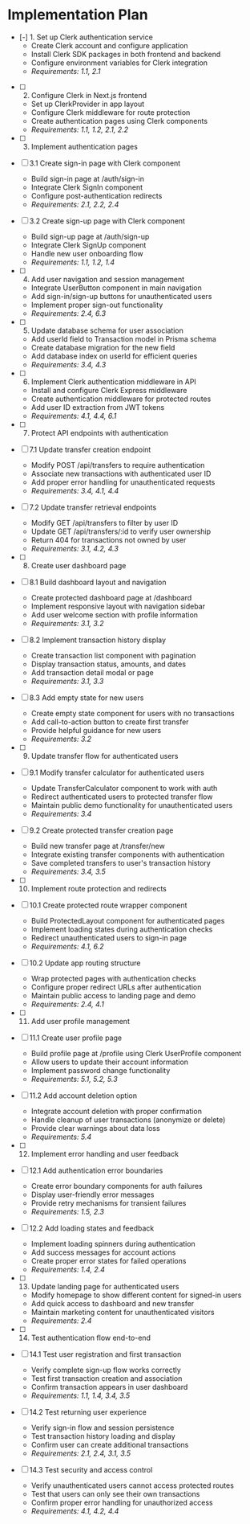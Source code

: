 # Implementation Plan

- [-] 1. Set up Clerk authentication service
  - Create Clerk account and configure application
  - Install Clerk SDK packages in both frontend and backend
  - Configure environment variables for Clerk integration
  - _Requirements: 1.1, 2.1_

- [ ] 2. Configure Clerk in Next.js frontend
  - Set up ClerkProvider in app layout
  - Configure Clerk middleware for route protection
  - Create authentication pages using Clerk components
  - _Requirements: 1.1, 1.2, 2.1, 2.2_

- [ ] 3. Implement authentication pages
- [ ] 3.1 Create sign-in page with Clerk component
  - Build sign-in page at /auth/sign-in
  - Integrate Clerk SignIn component
  - Configure post-authentication redirects
  - _Requirements: 2.1, 2.2, 2.4_

- [ ] 3.2 Create sign-up page with Clerk component
  - Build sign-up page at /auth/sign-up
  - Integrate Clerk SignUp component
  - Handle new user onboarding flow
  - _Requirements: 1.1, 1.2, 1.4_

- [ ] 4. Add user navigation and session management
  - Integrate UserButton component in main navigation
  - Add sign-in/sign-up buttons for unauthenticated users
  - Implement proper sign-out functionality
  - _Requirements: 2.4, 6.3_

- [ ] 5. Update database schema for user association
  - Add userId field to Transaction model in Prisma schema
  - Create database migration for the new field
  - Add database index on userId for efficient queries
  - _Requirements: 3.4, 4.3_

- [ ] 6. Implement Clerk authentication middleware in API
  - Install and configure Clerk Express middleware
  - Create authentication middleware for protected routes
  - Add user ID extraction from JWT tokens
  - _Requirements: 4.1, 4.4, 6.1_

- [ ] 7. Protect API endpoints with authentication
- [ ] 7.1 Update transfer creation endpoint
  - Modify POST /api/transfers to require authentication
  - Associate new transactions with authenticated user ID
  - Add proper error handling for unauthenticated requests
  - _Requirements: 3.4, 4.1, 4.4_

- [ ] 7.2 Update transfer retrieval endpoints
  - Modify GET /api/transfers to filter by user ID
  - Update GET /api/transfers/:id to verify user ownership
  - Return 404 for transactions not owned by user
  - _Requirements: 3.1, 4.2, 4.3_

- [ ] 8. Create user dashboard page
- [ ] 8.1 Build dashboard layout and navigation
  - Create protected dashboard page at /dashboard
  - Implement responsive layout with navigation sidebar
  - Add user welcome section with profile information
  - _Requirements: 3.1, 3.2_

- [ ] 8.2 Implement transaction history display
  - Create transaction list component with pagination
  - Display transaction status, amounts, and dates
  - Add transaction detail modal or page
  - _Requirements: 3.1, 3.3_

- [ ] 8.3 Add empty state for new users
  - Create empty state component for users with no transactions
  - Add call-to-action button to create first transfer
  - Provide helpful guidance for new users
  - _Requirements: 3.2_

- [ ] 9. Update transfer flow for authenticated users
- [ ] 9.1 Modify transfer calculator for authenticated users
  - Update TransferCalculator component to work with auth
  - Redirect authenticated users to protected transfer flow
  - Maintain public demo functionality for unauthenticated users
  - _Requirements: 3.4_

- [ ] 9.2 Create protected transfer creation page
  - Build new transfer page at /transfer/new
  - Integrate existing transfer components with authentication
  - Save completed transfers to user's transaction history
  - _Requirements: 3.4, 3.5_

- [ ] 10. Implement route protection and redirects
- [ ] 10.1 Create protected route wrapper component
  - Build ProtectedLayout component for authenticated pages
  - Implement loading states during authentication checks
  - Redirect unauthenticated users to sign-in page
  - _Requirements: 4.1, 6.2_

- [ ] 10.2 Update app routing structure
  - Wrap protected pages with authentication checks
  - Configure proper redirect URLs after authentication
  - Maintain public access to landing page and demo
  - _Requirements: 2.4, 4.1_

- [ ] 11. Add user profile management
- [ ] 11.1 Create user profile page
  - Build profile page at /profile using Clerk UserProfile component
  - Allow users to update their account information
  - Implement password change functionality
  - _Requirements: 5.1, 5.2, 5.3_

- [ ] 11.2 Add account deletion option
  - Integrate account deletion with proper confirmation
  - Handle cleanup of user transactions (anonymize or delete)
  - Provide clear warnings about data loss
  - _Requirements: 5.4_

- [ ] 12. Implement error handling and user feedback
- [ ] 12.1 Add authentication error boundaries
  - Create error boundary components for auth failures
  - Display user-friendly error messages
  - Provide retry mechanisms for transient failures
  - _Requirements: 1.5, 2.3_

- [ ] 12.2 Add loading states and feedback
  - Implement loading spinners during authentication
  - Add success messages for account actions
  - Create proper error states for failed operations
  - _Requirements: 1.4, 2.4_

- [ ] 13. Update landing page for authenticated users
  - Modify homepage to show different content for signed-in users
  - Add quick access to dashboard and new transfer
  - Maintain marketing content for unauthenticated visitors
  - _Requirements: 2.4_

- [ ] 14. Test authentication flow end-to-end
- [ ] 14.1 Test user registration and first transaction
  - Verify complete sign-up flow works correctly
  - Test first transaction creation and association
  - Confirm transaction appears in user dashboard
  - _Requirements: 1.1, 1.4, 3.4, 3.5_

- [ ] 14.2 Test returning user experience
  - Verify sign-in flow and session persistence
  - Test transaction history loading and display
  - Confirm user can create additional transactions
  - _Requirements: 2.1, 2.4, 3.1, 3.5_

- [ ] 14.3 Test security and access control
  - Verify unauthenticated users cannot access protected routes
  - Test that users can only see their own transactions
  - Confirm proper error handling for unauthorized access
  - _Requirements: 4.1, 4.2, 4.4_